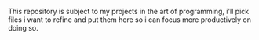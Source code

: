 This repository is subject to my projects in the art of programming, i'll pick files i want to refine and put them here so i can focus more productively on doing so.
